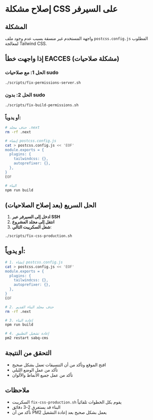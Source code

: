 # إصلاح مشكلة CSS على السيرفر

## المشكلة
واجهة المستخدم غير منسقة بسبب عدم وجود ملف `postcss.config.js` المطلوب لمعالجة Tailwind CSS.

## إذا واجهت خطأ EACCES (مشكلة صلاحيات)

### الحل 1: مع صلاحيات sudo
```bash
./scripts/fix-permissions-server.sh
```

### الحل 2: بدون sudo
```bash
./scripts/fix-build-permissions.sh
```

### أو يدوياً:
```bash
# حذف مجلد .next
rm -rf .next

# إنشاء postcss.config.js
cat > postcss.config.js << 'EOF'
module.exports = {
  plugins: {
    tailwindcss: {},
    autoprefixer: {},
  },
}
EOF

# البناء
npm run build
```

## الحل السريع (بعد إصلاح الصلاحيات)

1. **ادخل إلى السيرفر عبر SSH**
2. **انتقل إلى مجلد المشروع**
3. **شغل السكريبت التالي**:

```bash
./scripts/fix-css-production.sh
```

## أو يدوياً:

```bash
# 1. إنشاء postcss.config.js
cat > postcss.config.js << 'EOF'
module.exports = {
  plugins: {
    tailwindcss: {},
    autoprefixer: {},
  },
}
EOF

# 2. حذف مجلد البناء القديم
rm -rf .next

# 3. إعادة البناء
npm run build

# 4. إعادة تشغيل التطبيق
pm2 restart sabq-cms
```

## التحقق من النتيجة
- افتح الموقع وتأكد من أن التنسيقات تعمل بشكل صحيح
- تأكد من عمل الوضع الليلي
- تأكد من عمل جميع الأنماط والألوان

## ملاحظات
- السكريبت `fix-css-production.sh` يقوم بكل الخطوات تلقائياً
- البناء قد يستغرق 2-3 دقائق
- تأكد من أن PM2 يعمل بشكل صحيح بعد إعادة التشغيل 
